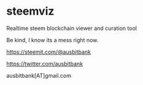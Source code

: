 # steemviz

Realtime steem blockchain viewer and curation tool

Be kind, I know its a mess right now. 

https://steemit.com/@ausbitbank

https://twitter.com/ausbitbank

ausbitbank[AT]gmail.com
